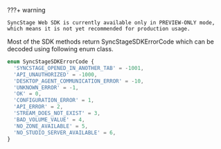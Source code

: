 ???+ warning

    SyncStage Web SDK is currently available only in PREVIEW-ONLY mode, which means it is not yet recommended for production usage.
    
Most of the SDK methods return SyncStageSDKErrorCode which can be decoded using following enum class.

```typescript
enum SyncStageSDKErrorCode {
  'SYNCSTAGE_OPENED_IN_ANOTHER_TAB' = -1001,
  'API_UNAUTHORIZED' = -1000,
  'DESKTOP_AGENT_COMMUNICATION_ERROR' = -10,
  'UNKNOWN_ERROR' = -1,
  'OK' = 0,
  'CONFIGURATION_ERROR' = 1,
  'API_ERROR' = 2,
  'STREAM_DOES_NOT_EXIST' = 3,
  'BAD_VOLUME_VALUE' = 4,
  'NO_ZONE_AVAILABLE' = 5,
  'NO_STUDIO_SERVER_AVAILABLE' = 6,
}
```
